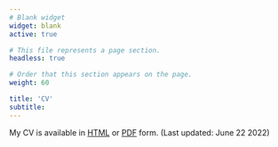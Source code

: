 ```yaml
---
# Blank widget
widget: blank
active: true

# This file represents a page section.
headless: true

# Order that this section appears on the page.
weight: 60

title: 'CV'
subtitle:
---
```


My CV is available in [HTML](cv/) or [PDF](cv/cv.pdf) form. (Last updated: June 22 2022)
